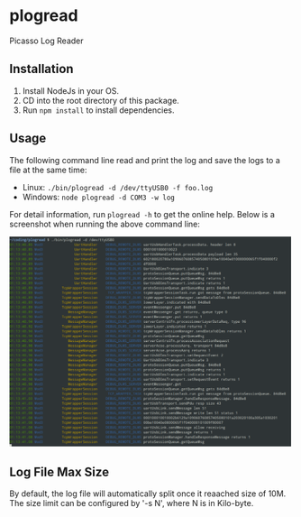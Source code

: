 # plogread
Picasso Log Reader

## Installation

  1. Install NodeJs in your OS.
  2. CD into the root directory of this package.
  3. Run `npm install` to install dependencies.

## Usage

The following command line read and print the log and save the logs to a file at the same time:

  - Linux: `./bin/plogread -d /dev/ttyUSB0 -f foo.log`
  - Windows: `node plogread -d COM3 -w log`

For detail information, run `plogread -h` to get the online help. Below is a
screenshot when running the above command line:

<img src="doc/screenshot.png" alt="screenshot" width="500"/>

## Log File Max Size

By default, the log file will automatically split once it reaached size of 10M.
The size limit can be configured by '-s N', where N is in Kilo-byte.
